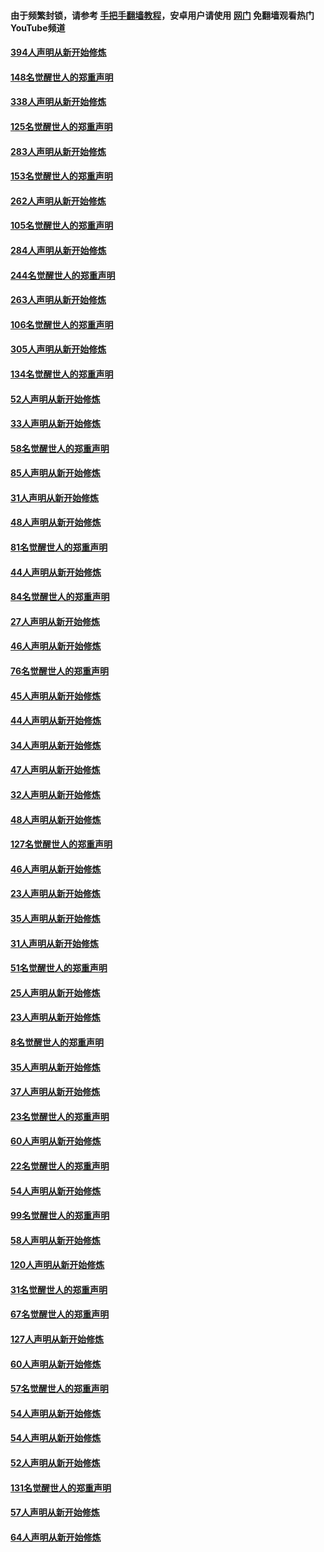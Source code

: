 #### 由于频繁封锁，请参考 [手把手翻墙教程](https://github.com/gfw-breaker/guides/wiki/)，安卓用户请使用 [网门](https://github.com/gfw-breaker/nogfw/blob/master/dl.md?t=05100601) 免翻墙观看热门YouTube频道 

#### [394人声明从新开始修炼](../pages/91/423914.md?t=05100601) 

#### [148名觉醒世人的郑重声明](../pages/91/423913.md?t=05100601) 

#### [338人声明从新开始修炼](../pages/91/423540.md?t=05100601) 

#### [125名觉醒世人的郑重声明](../pages/91/423539.md?t=05100601) 

#### [283人声明从新开始修炼](../pages/91/423296.md?t=05100601) 

#### [153名觉醒世人的郑重声明](../pages/91/423295.md?t=05100601) 

#### [262人声明从新开始修炼](../pages/91/423004.md?t=05100601) 

#### [105名觉醒世人的郑重声明](../pages/91/423003.md?t=05100601) 

#### [284人声明从新开始修炼](../pages/91/422707.md?t=05100601) 

#### [244名觉醒世人的郑重声明](../pages/91/422706.md?t=05100601) 

#### [263人声明从新开始修炼](../pages/91/422553.md?t=05100601) 

#### [106名觉醒世人的郑重声明](../pages/91/422552.md?t=05100601) 

#### [305人声明从新开始修炼](../pages/91/422153.md?t=05100601) 

#### [134名觉醒世人的郑重声明](../pages/91/422152.md?t=05100601) 

#### [52人声明从新开始修炼](../pages/91/421846.md?t=05100601) 

#### [33人声明从新开始修炼](../pages/91/421804.md?t=05100601) 

#### [58名觉醒世人的郑重声明](../pages/91/421845.md?t=05100601) 

#### [85人声明从新开始修炼](../pages/91/421769.md?t=05100601) 

#### [31人声明从新开始修炼](../pages/91/421763.md?t=05100601) 

#### [48人声明从新开始修炼](../pages/91/421605.md?t=05100601) 

#### [81名觉醒世人的郑重声明](../pages/91/421656.md?t=05100601) 

#### [44人声明从新开始修炼](../pages/91/421544.md?t=05100601) 

#### [84名觉醒世人的郑重声明](../pages/91/421543.md?t=05100601) 

#### [27人声明从新开始修炼](../pages/91/421465.md?t=05100601) 

#### [46人声明从新开始修炼](../pages/91/421454.md?t=05100601) 

#### [76名觉醒世人的郑重声明](../pages/91/421453.md?t=05100601) 

#### [45人声明从新开始修炼](../pages/91/421452.md?t=05100601) 

#### [44人声明从新开始修炼](../pages/91/421422.md?t=05100601) 

#### [34人声明从新开始修炼](../pages/91/421322.md?t=05100601) 

#### [47人声明从新开始修炼](../pages/91/421264.md?t=05100601) 

#### [32人声明从新开始修炼](../pages/91/421225.md?t=05100601) 

#### [48人声明从新开始修炼](../pages/91/421202.md?t=05100601) 

#### [127名觉醒世人的郑重声明](../pages/91/421224.md?t=05100601) 

#### [46人声明从新开始修炼](../pages/91/421203.md?t=05100601) 

#### [23人声明从新开始修炼](../pages/91/421138.md?t=05100601) 

#### [35人声明从新开始修炼](../pages/91/421122.md?t=05100601) 

#### [31人声明从新开始修炼](../pages/91/421081.md?t=05100601) 

#### [51名觉醒世人的郑重声明](../pages/91/421080.md?t=05100601) 

#### [25人声明从新开始修炼](../pages/91/421020.md?t=05100601) 

#### [23人声明从新开始修炼](../pages/91/420884.md?t=05100601) 

#### [8名觉醒世人的郑重声明](../pages/91/420883.md?t=05100601) 

#### [35人声明从新开始修炼](../pages/91/420809.md?t=05100601) 

#### [37人声明从新开始修炼](../pages/91/420766.md?t=05100601) 

#### [23名觉醒世人的郑重声明](../pages/91/420765.md?t=05100601) 

#### [60人声明从新开始修炼](../pages/91/420727.md?t=05100601) 

#### [22名觉醒世人的郑重声明](../pages/91/420726.md?t=05100601) 

#### [54人声明从新开始修炼](../pages/91/420529.md?t=05100601) 

#### [99名觉醒世人的郑重声明](../pages/91/420528.md?t=05100601) 

#### [58人声明从新开始修炼](../pages/91/420198.md?t=05100601) 

#### [120人声明从新开始修炼](../pages/91/420141.md?t=05100601) 

#### [31名觉醒世人的郑重声明](../pages/91/420197.md?t=05100601) 

#### [67名觉醒世人的郑重声明](../pages/91/420140.md?t=05100601) 

#### [127人声明从新开始修炼](../pages/91/420082.md?t=05100601) 

#### [60人声明从新开始修炼](../pages/91/420081.md?t=05100601) 

#### [57名觉醒世人的郑重声明](../pages/91/420080.md?t=05100601) 

#### [54人声明从新开始修炼](../pages/91/419533.md?t=05100601) 

#### [54人声明从新开始修炼](../pages/91/419532.md?t=05100601) 

#### [52人声明从新开始修炼](../pages/91/419531.md?t=05100601) 

#### [131名觉醒世人的郑重声明](../pages/91/419530.md?t=05100601) 

#### [57人声明从新开始修炼](../pages/91/419430.md?t=05100601) 

#### [64人声明从新开始修炼](../pages/91/419429.md?t=05100601) 

